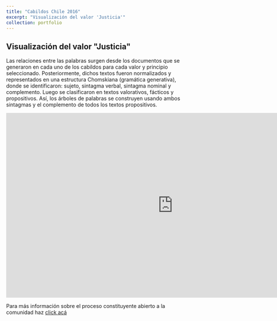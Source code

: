 ```yaml
---
title: "Cabildos Chile 2016"
excerpt: "Visualización del valor 'Justicia'"
collection: portfolio
---
```


Visualización del valor "Justicia"
--------
Las relaciones entre las palabras surgen desde los documentos que se generaron en cada uno de los cabildos para cada valor y principio seleccionado. Posteriormente, dichos textos fueron normalizados y representados en una estructura Chomskiana (gramática generativa), donde se identificaron: sujeto, sintagma verbal, sintagma nominal y complemento. Luego se clasificaron en textos valorativos, fácticos y propositivos. Así, los árboles de palabras se construyen usando ambos sintagmas y el complemento de todos los textos propositivos. 



<iframe width="900" height="500" src="https://crcandia.github.io/crcandiav/files/Justicia_valores.html" frameborder="0" allowfullscreen></iframe>



Para más información sobre el proceso constituyente abierto a la comunidad haz  <a href="https://www.unaconstitucionparachile.cl/memoria_proceso_constituyente.pdf" target="_blank">click acá</a>


